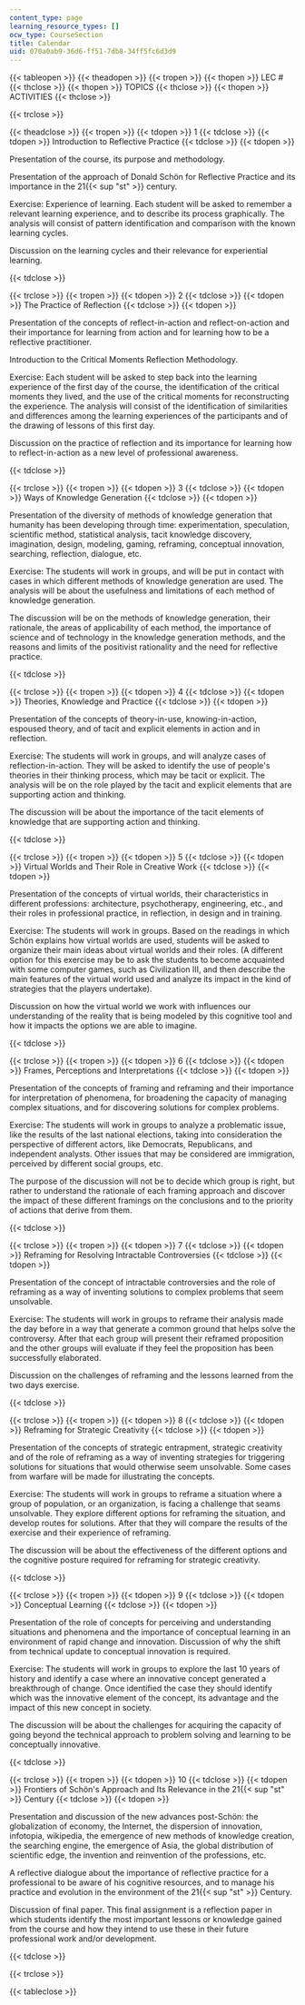```yaml
---
content_type: page
learning_resource_types: []
ocw_type: CourseSection
title: Calendar
uid: 070a0ab9-36d6-ff51-7db8-34ff5fc6d3d9
---
```


{{< tableopen >}}
{{< theadopen >}}
{{< tropen >}}
{{< thopen >}}
LEC #
{{< thclose >}}
{{< thopen >}}
TOPICS
{{< thclose >}}
{{< thopen >}}
ACTIVITIES
{{< thclose >}}

{{< trclose >}}

{{< theadclose >}}
{{< tropen >}}
{{< tdopen >}}
1
{{< tdclose >}}
{{< tdopen >}}
Introduction to Reflective Practice
{{< tdclose >}}
{{< tdopen >}}


Presentation of the course, its purpose and methodology.

Presentation of the approach of Donald Schön for Reflective Practice and its importance in the 21{{< sup "st" >}} century.

Exercise: Experience of learning. Each student will be asked to remember a relevant learning experience, and to describe its process graphically. The analysis will consist of pattern identification and comparison with the known learning cycles.

Discussion on the learning cycles and their relevance for experiential learning.


{{< tdclose >}}

{{< trclose >}}
{{< tropen >}}
{{< tdopen >}}
2
{{< tdclose >}}
{{< tdopen >}}
The Practice of Reflection
{{< tdclose >}}
{{< tdopen >}}


Presentation of the concepts of reflect-in-action and reflect-on-action and their importance for learning from action and for learning how to be a reflective practitioner.

Introduction to the Critical Moments Reflection Methodology.

Exercise: Each student will be asked to step back into the learning experience of the first day of the course, the identification of the critical moments they lived, and the use of the critical moments for reconstructing the experience. The analysis will consist of the identification of similarities and differences among the learning experiences of the participants and of the drawing of lessons of this first day.

Discussion on the practice of reflection and its importance for learning how to reflect-in-action as a new level of professional awareness.


{{< tdclose >}}

{{< trclose >}}
{{< tropen >}}
{{< tdopen >}}
3
{{< tdclose >}}
{{< tdopen >}}
Ways of Knowledge Generation
{{< tdclose >}}
{{< tdopen >}}


Presentation of the diversity of methods of knowledge generation that humanity has been developing through time: experimentation, speculation, scientific method, statistical analysis, tacit knowledge discovery, imagination, design, modeling, gaming, reframing, conceptual innovation, searching, reflection, dialogue, etc.

Exercise: The students will work in groups, and will be put in contact with cases in which different methods of knowledge generation are used. The analysis will be about the usefulness and limitations of each method of knowledge generation.

The discussion will be on the methods of knowledge generation, their rationale, the areas of applicability of each method, the importance of science and of technology in the knowledge generation methods, and the reasons and limits of the positivist rationality and the need for reflective practice.


{{< tdclose >}}

{{< trclose >}}
{{< tropen >}}
{{< tdopen >}}
4
{{< tdclose >}}
{{< tdopen >}}
Theories, Knowledge and Practice
{{< tdclose >}}
{{< tdopen >}}


Presentation of the concepts of theory-in-use, knowing-in-action, espoused theory, and of tacit and explicit elements in action and in reflection.

Exercise: The students will work in groups, and will analyze cases of reflection-in-action. They will be asked to identify the use of people's theories in their thinking process, which may be tacit or explicit. The analysis will be on the role played by the tacit and explicit elements that are supporting action and thinking.

The discussion will be about the importance of the tacit elements of knowledge that are supporting action and thinking.


{{< tdclose >}}

{{< trclose >}}
{{< tropen >}}
{{< tdopen >}}
5
{{< tdclose >}}
{{< tdopen >}}
Virtual Worlds and Their Role in Creative Work
{{< tdclose >}}
{{< tdopen >}}


Presentation of the concepts of virtual worlds, their characteristics in different professions: architecture, psychotherapy, engineering, etc., and their roles in professional practice, in reflection, in design and in training.

Exercise: The students will work in groups. Based on the readings in which Schön explains how virtual worlds are used, students will be asked to organize their main ideas about virtual worlds and their roles. (A different option for this exercise may be to ask the students to become acquainted with some computer games, such as Civilization III, and then describe the main features of the virtual world used and analyze its impact in the kind of strategies that the players undertake).

Discussion on how the virtual world we work with influences our understanding of the reality that is being modeled by this cognitive tool and how it impacts the options we are able to imagine.


{{< tdclose >}}

{{< trclose >}}
{{< tropen >}}
{{< tdopen >}}
6
{{< tdclose >}}
{{< tdopen >}}
Frames, Perceptions and Interpretations
{{< tdclose >}}
{{< tdopen >}}


Presentation of the concepts of framing and reframing and their importance for interpretation of phenomena, for broadening the capacity of managing complex situations, and for discovering solutions for complex problems.

Exercise: The students will work in groups to analyze a problematic issue, like the results of the last national elections, taking into consideration the perspective of different actors, like Democrats, Republicans, and independent analysts. Other issues that may be considered are immigration, perceived by different social groups, etc.

The purpose of the discussion will not be to decide which group is right, but rather to understand the rationale of each framing approach and discover the impact of these different framings on the conclusions and to the priority of actions that derive from them.


{{< tdclose >}}

{{< trclose >}}
{{< tropen >}}
{{< tdopen >}}
7
{{< tdclose >}}
{{< tdopen >}}
Reframing for Resolving Intractable Controversies
{{< tdclose >}}
{{< tdopen >}}


Presentation of the concept of intractable controversies and the role of reframing as a way of inventing solutions to complex problems that seem unsolvable.

Exercise: The students will work in groups to reframe their analysis made the day before in a way that generate a common ground that helps solve the controversy. After that each group will present their reframed proposition and the other groups will evaluate if they feel the proposition has been successfully elaborated.

Discussion on the challenges of reframing and the lessons learned from the two days exercise.


{{< tdclose >}}

{{< trclose >}}
{{< tropen >}}
{{< tdopen >}}
8
{{< tdclose >}}
{{< tdopen >}}
Reframing for Strategic Creativity
{{< tdclose >}}
{{< tdopen >}}


Presentation of the concepts of strategic entrapment, strategic creativity and of the role of reframing as a way of inventing strategies for triggering solutions for situations that would otherwise seem unsolvable. Some cases from warfare will be made for illustrating the concepts.

Exercise: The students will work in groups to reframe a situation where a group of population, or an organization, is facing a challenge that seams unsolvable. They explore different options for reframing the situation, and develop routes for solutions. After that they will compare the results of the exercise and their experience of reframing.

The discussion will be about the effectiveness of the different options and the cognitive posture required for reframing for strategic creativity.


{{< tdclose >}}

{{< trclose >}}
{{< tropen >}}
{{< tdopen >}}
9
{{< tdclose >}}
{{< tdopen >}}
Conceptual Learning
{{< tdclose >}}
{{< tdopen >}}


Presentation of the role of concepts for perceiving and understanding situations and phenomena and the importance of conceptual learning in an environment of rapid change and innovation. Discussion of why the shift from technical update to conceptual innovation is required.

Exercise: The students will work in groups to explore the last 10 years of history and identify a case where an innovative concept generated a breakthrough of change. Once identified the case they should identify which was the innovative element of the concept, its advantage and the impact of this new concept in society.

The discussion will be about the challenges for acquiring the capacity of going beyond the technical approach to problem solving and learning to be conceptually innovative.


{{< tdclose >}}

{{< trclose >}}
{{< tropen >}}
{{< tdopen >}}
10
{{< tdclose >}}
{{< tdopen >}}
Frontiers of Schön's Approach and Its Relevance in the 21{{< sup "st" >}} Century
{{< tdclose >}}
{{< tdopen >}}


Presentation and discussion of the new advances post-Schön: the globalization of economy, the Internet, the dispersion of innovation, infotopia, wikipedia, the emergence of new methods of knowledge creation, the searching engine, the emergence of Asia, the global distribution of scientific edge, the invention and reinvention of the professions, etc.

A reflective dialogue about the importance of reflective practice for a professional to be aware of his cognitive resources, and to manage his practice and evolution in the environment of the 21{{< sup "st" >}} Century.

Discussion of final paper. This final assignment is a reflection paper in which students identify the most important lessons or knowledge gained from the course and how they intend to use these in their future professional work and/or development.


{{< tdclose >}}

{{< trclose >}}

{{< tableclose >}}